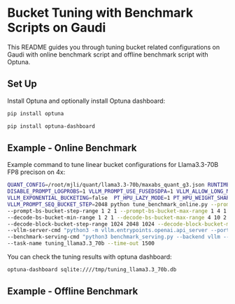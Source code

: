 # Bucket Tuning with Benchmark Scripts on Gaudi

This README guides you through tuning bucket related configurations on Gaudi with online benchmark script and
offline benchmark script with Optuna.

## Set Up

Install Optuna and optionally install Optuna dashboard:

```bash
pip install optuna
```
```bash
pip install optuna-dashboard
```

## Example - Online Benchmark

Example command to tune linear bucket configurations for Llama3.3-70B FP8 precison on 4x:

```bash
QUANT_CONFIG=/root/mjli/quant/llama3.3-70b/maxabs_quant_g3.json RUNTIME_SCALE_PATCHING=1  PT_HPU_ENABLE_LAZY_COLLECTIVES=true \
DISABLE_PROMPT_LOGPROBS=1 VLLM_PROMPT_USE_FUSEDSDPA=1 VLLM_ALLOW_LONG_MAX_MODEL_LEN=1 PT_HPUGRAPH_DISABLE_TENSOR_CACHE=1 \
VLLM_EXPONENTIAL_BUCKETING=false  PT_HPU_LAZY_MODE=1 PT_HPU_WEIGHT_SHARING=0 VLLM_PROMPT_SEQ_BUCKET_MAX=132096 \
VLLM_PROMPT_SEQ_BUCKET_STEP=2048 python tune_benchmark_online.py --prompt-bs-bucket-min-range 1 2 1 \
--prompt-bs-bucket-step-range 1 2 1 --prompt-bs-bucket-max-range 1 4 1 --prompt-seq-bucket-min-range 49152 98304 2048  \
--decode-bs-bucket-min-range 1 2 1 --decode-bs-bucket-max-range 4 10 2 --decode-bs-bucket-step-range 2 8 2 \
--decode-block-bucket-step-range 1024 2048 1024 --decode-block-bucket-min-range 1024 2048 1024 \
--vllm-server-cmd "python3 -m vllm.entrypoints.openai.api_server --port 9990 --model meta-llama/Llama-3.3-70B-Instruct --tensor-parallel-size 4 --max-num-seqs 1 --max-model-len 132096 --quantization inc --kv-cache-dtype fp8_inc --weights-load-device cpu" \
--benchmark-serving-cmd "python3 benchmark_serving.py --backend vllm --model meta-llama/Llama-3.3-70B-Instruct --dataset-name random --request-rate inf --num-prompts 5 --max-concurrency 21 --port 9990 --random-input-len 122880 --random-output-len 8192 --percentile-metrics ttft,tpot,itl,e2el --metric-percentiles 90 --ignore-eos" \
--task-name tuning_llama3.3_70b --time-out 1500
```

You can check the tuning results with optuna dashboard:

```bash
optuna-dashboard sqlite:////tmp/tuning_llama3.3_70b.db
```


## Example - Offline Benchmark


